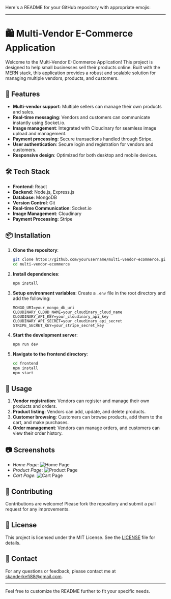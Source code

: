 Here's a README for your GitHub repository with appropriate emojis:

---

# 🛍️ Multi-Vendor E-Commerce Application

Welcome to the Multi-Vendor E-Commerce Application! This project is designed to help small businesses sell their products online. Built with the MERN stack, this application provides a robust and scalable solution for managing multiple vendors, products, and customers.

## 🚀 Features

- **Multi-vendor support**: Multiple sellers can manage their own products and sales.
- **Real-time messaging**: Vendors and customers can communicate instantly using Socket.io.
- **Image management**: Integrated with Cloudinary for seamless image upload and management.
- **Payment processing**: Secure transactions handled through Stripe.
- **User authentication**: Secure login and registration for vendors and customers.
- **Responsive design**: Optimized for both desktop and mobile devices.

## 🛠️ Tech Stack

- **Frontend**: React
- **Backend**: Node.js, Express.js
- **Database**: MongoDB
- **Version Control**: Git
- **Real-time Communication**: Socket.io
- **Image Management**: Cloudinary
- **Payment Processing**: Stripe

## 📦 Installation

1. **Clone the repository**:
    ```bash
    git clone https://github.com/yourusername/multi-vendor-ecommerce.git
    cd multi-vendor-ecommerce
    ```

2. **Install dependencies**:
    ```bash
    npm install
    ```

3. **Setup environment variables**: Create a `.env` file in the root directory and add the following:
    ```
    MONGO_URI=your_mongo_db_uri
    CLOUDINARY_CLOUD_NAME=your_cloudinary_cloud_name
    CLOUDINARY_API_KEY=your_cloudinary_api_key
    CLOUDINARY_API_SECRET=your_cloudinary_api_secret
    STRIPE_SECRET_KEY=your_stripe_secret_key
    ```

4. **Start the development server**:
    ```bash
    npm run dev
    ```

5. **Navigate to the frontend directory**:
    ```bash
    cd frontend
    npm install
    npm start
    ```

## 📄 Usage

1. **Vendor registration**: Vendors can register and manage their own products and orders.
2. **Product listing**: Vendors can add, update, and delete products.
3. **Customer browsing**: Customers can browse products, add them to the cart, and make purchases.
4. **Order management**: Vendors can manage orders, and customers can view their order history.

## 📷 Screenshots

- *Home Page*: ![Home Page](./screenshots/home.png)
- *Product Page*: ![Product Page](./screenshots/product.png)
- *Cart Page*: ![Cart Page](./screenshots/cart.png)

## 🤝 Contributing

Contributions are welcome! Please fork the repository and submit a pull request for any improvements.

## 📄 License

This project is licensed under the MIT License. See the [LICENSE](LICENSE) file for details.

## 📧 Contact

For any questions or feedback, please contact me at [skanderkefi88@gmail.com](mailto:skanderkefi88@gmail.com).

---

Feel free to customize the README further to fit your specific needs.
